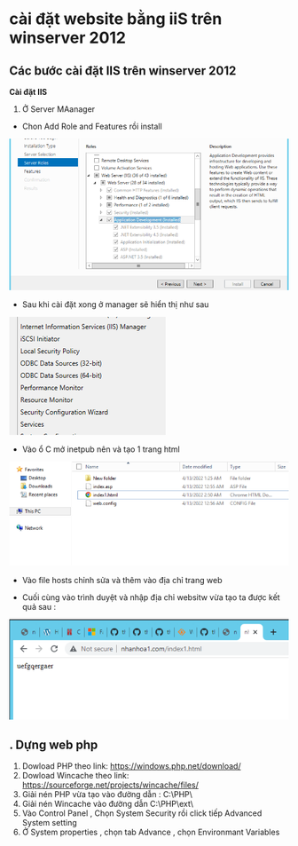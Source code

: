 # cài đặt website bằng iiS trên winserver 2012
## Các bước cài đặt IIS trên winserver 2012
**Cài đặt IIS**
1. Ở Server MAanager 
- Chon Add Role and Features rồi install 

<img src="/Hệ điều hành Linux/Tìm hiểu  chung về linux/LAMP/IIS/1.png">

- Sau khi cài đặt xong ở manager sẽ hiển thị như sau 

<img src="/Hệ điều hành Linux/Tìm hiểu  chung về linux/LAMP/IIS/2.png">

- Vào ổ C mở inetpub nên và tạo 1 trang html 

<img src="/Hệ điều hành Linux/Tìm hiểu  chung về linux/LAMP/IIS/3.png">

- Vào file hosts chỉnh sửa và thêm vào địa chỉ trang web

- Cuối cùng vào trình duyệt và nhập địa chỉ websitw vừa tạo ta được kết quả sau :

<img src="/Hệ điều hành Linux/Tìm hiểu  chung về linux/LAMP/IIS/4.png">


## . Dựng web php

1.  Dowload PHP theo link: https://windows.php.net/download/
2.  Dowload Wincache theo link: https://sourceforge.net/projects/wincache/files/
3.  Giải nén PHP vừa tạo vào đường dẫn : C:\PHP\
4.  Giải nén Wincache vào đường dẫn C:\PHP\ext\
5. Vào Control Panel , Chọn System Security rồi click tiếp Advanced System setting 
7. Ở System properties , chọn tab Advance , chọn Environmant Variables
